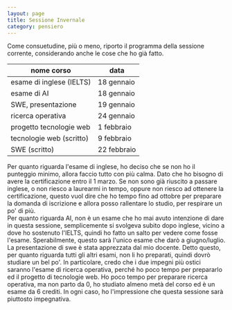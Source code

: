 ```yaml
--- 
layout: page
title: Sessione Invernale
category: pensiero
---
```


Come consuetudine, più o meno, riporto il programma della sessione corrente,
considerando anche le cose che ho già fatto.

| nome corso                | data          |
| ---                       | ---           |
| esame di inglese (IELTS)  | 18 gennaio    |
| esame di AI               | 18 gennaio    |
| SWE, presentazione        | 19 gennaio    |
| ricerca operativa         | 24 gennaio    |
| progetto tecnologie web   | 1 febbraio    |
| tecnologie web (scritto)  | 9 febbraio    |
| SWE (scritto)             | 22 febbraio   |

Per quanto riguarda l'esame di inglese, ho deciso che se non ho il punteggio
minimo, allora faccio tutto con più calma. Dato che ho bisogno di avere la
certificazione entro il 1 marzo. Se non sono già riuscito a passare inglese,
o non riesco a laurearmi in tempo, oppure non riesco ad ottenere la
certificazione, questo vuol dire che ho tempo fino ad ottobre per preparare la
domanda di iscrizione e allora posso rallentare lo studio, per respirare un po'
di più.  
Per quanto riguarda AI, non è un esame che ho mai avuto intenzione di dare in
questa sessione, semplicemente si svolgeva subito dopo inglese, vicino a dove ho
sostenuto l'IELTS, quindi ho fatto un salto per vedere come fosse l'esame.
Sperabilmente, questo sarà l'unico esame che darò a giugno/luglio.  
La presentazione di swe è stata apprezzata dal mio docente. Detto questo, per
quanto riguarda tutti gli altri esami, non li ho preparati, quindi dovrò
studiare un bel po'. In particolare, credo che i due impegni più ostici saranno
l'esame di ricerca operativa, perché ho poco tempo per prepararlo ed il progetto
di tecnologie web. Ho poco tempo per preparare ricerca operativa, ma non parto
da 0, ho studiato almeno metà del corso ed è un esame da 6 crediti. In ogni
caso, ho l'impressione che questa sessione sarà piuttosto impegnativa.

